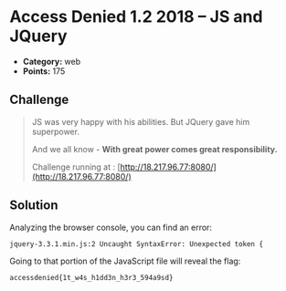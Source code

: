 # Access Denied 1.2 2018 – JS and JQuery

* **Category:** web
* **Points:** 175

## Challenge

> JS was very happy with his abilities. But JQuery gave him superpower.
>
> And we all know - **With great power comes great responsibility.**
>
> Challenge running at : [http://18.217.96.77:8080/](http://18.217.96.77:8080/)

## Solution

Analyzing the browser console, you can find an error:

```
jquery-3.3.1.min.js:2 Uncaught SyntaxError: Unexpected token {
```

Going to that portion of the JavaScript file will reveal the flag:

```
accessdenied{1t_w4s_h1dd3n_h3r3_594a9sd}
```